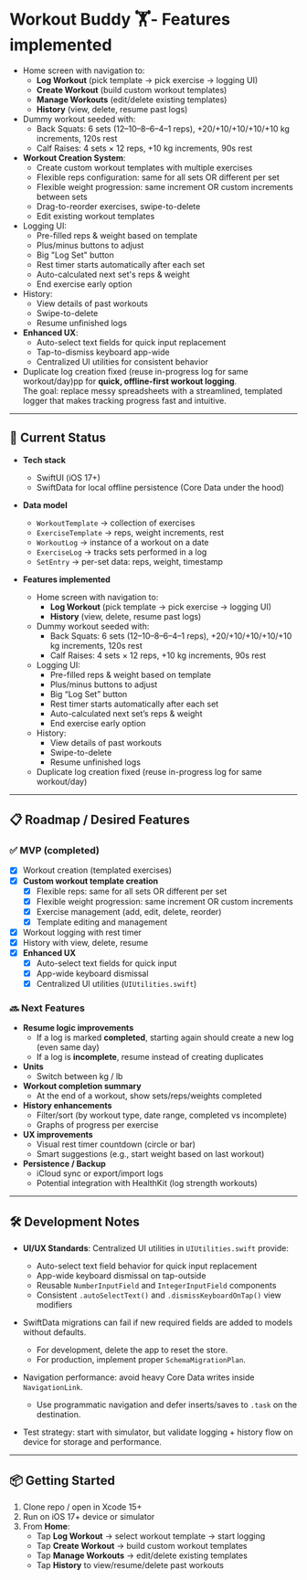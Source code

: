 # Workout Buddy 🏋️‍- **Features implemented**
  - Home screen with navigation to:
    - **Log Workout** (pick template → pick exercise → logging UI)
    - **Create Workout** (build custom workout templates)
    - **Manage Workouts** (edit/delete existing templates)
    - **History** (view, delete, resume past logs)
  - Dummy workout seeded with:
    - Back Squats: 6 sets (12–10–8–6–4–1 reps), +20/+10/+10/+10/+10 kg increments, 120s rest
    - Calf Raises: 4 sets × 12 reps, +10 kg increments, 90s rest
  - **Workout Creation System**:
    - Create custom workout templates with multiple exercises
    - Flexible reps configuration: same for all sets OR different per set
    - Flexible weight progression: same increment OR custom increments between sets
    - Drag-to-reorder exercises, swipe-to-delete
    - Edit existing workout templates
  - Logging UI:
    - Pre-filled reps & weight based on template
    - Plus/minus buttons to adjust
    - Big "Log Set" button
    - Rest timer starts automatically after each set
    - Auto-calculated next set's reps & weight
    - End exercise early option
  - History:
    - View details of past workouts
    - Swipe-to-delete
    - Resume unfinished logs
  - **Enhanced UX**:
    - Auto-select text fields for quick input replacement
    - Tap-to-dismiss keyboard app-wide
    - Centralized UI utilities for consistent behavior
  - Duplicate log creation fixed (reuse in-progress log for same workout/day)pp for **quick, offline-first workout logging**.  
The goal: replace messy spreadsheets with a streamlined, templated logger that makes tracking progress fast and intuitive.

---

## 🚀 Current Status

- **Tech stack**
  - SwiftUI (iOS 17+)
  - SwiftData for local offline persistence (Core Data under the hood)

- **Data model**
  - `WorkoutTemplate` → collection of exercises
  - `ExerciseTemplate` → reps, weight increments, rest
  - `WorkoutLog` → instance of a workout on a date
  - `ExerciseLog` → tracks sets performed in a log
  - `SetEntry` → per-set data: reps, weight, timestamp

- **Features implemented**
  - Home screen with navigation to:
    - **Log Workout** (pick template → pick exercise → logging UI)
    - **History** (view, delete, resume past logs)
  - Dummy workout seeded with:
    - Back Squats: 6 sets (12–10–8–6–4–1 reps), +20/+10/+10/+10/+10 kg increments, 120s rest
    - Calf Raises: 4 sets × 12 reps, +10 kg increments, 90s rest
  - Logging UI:
    - Pre-filled reps & weight based on template
    - Plus/minus buttons to adjust
    - Big “Log Set” button
    - Rest timer starts automatically after each set
    - Auto-calculated next set’s reps & weight
    - End exercise early option
  - History:
    - View details of past workouts
    - Swipe-to-delete
    - Resume unfinished logs
  - Duplicate log creation fixed (reuse in-progress log for same workout/day)

---

## 📋 Roadmap / Desired Features

### ✅ MVP (completed)
- [x] Workout creation (templated exercises)
- [x] **Custom workout template creation**
  - [x] Flexible reps: same for all sets OR different per set
  - [x] Flexible weight progression: same increment OR custom increments
  - [x] Exercise management (add, edit, delete, reorder)
  - [x] Template editing and management
- [x] Workout logging with rest timer
- [x] History with view, delete, resume
- [x] **Enhanced UX**
  - [x] Auto-select text fields for quick input
  - [x] App-wide keyboard dismissal
  - [x] Centralized UI utilities (`UIUtilities.swift`)

### 🔜 Next Features
- **Resume logic improvements**
  - If a log is marked **completed**, starting again should create a new log (even same day)
  - If a log is **incomplete**, resume instead of creating duplicates
- **Units**
  - Switch between kg / lb
- **Workout completion summary**
  - At the end of a workout, show sets/reps/weights completed
- **History enhancements**
  - Filter/sort (by workout type, date range, completed vs incomplete)
  - Graphs of progress per exercise
- **UX improvements**
  - Visual rest timer countdown (circle or bar)
  - Smart suggestions (e.g., start weight based on last workout)
- **Persistence / Backup**
  - iCloud sync or export/import logs
  - Potential integration with HealthKit (log strength workouts)

---

## 🛠 Development Notes

- **UI/UX Standards**: Centralized UI utilities in `UIUtilities.swift` provide:
  - Auto-select text field behavior for quick input replacement
  - App-wide keyboard dismissal on tap-outside
  - Reusable `NumberInputField` and `IntegerInputField` components
  - Consistent `.autoSelectText()` and `.dismissKeyboardOnTap()` view modifiers

- SwiftData migrations can fail if new required fields are added to models without defaults.  
  - For development, delete the app to reset the store.  
  - For production, implement proper `SchemaMigrationPlan`.

- Navigation performance: avoid heavy Core Data writes inside `NavigationLink`.  
  - Use programmatic navigation and defer inserts/saves to `.task` on the destination.

- Test strategy: start with simulator, but validate logging + history flow on device for storage and performance.

---

## 📦 Getting Started

1. Clone repo / open in Xcode 15+
2. Run on iOS 17+ device or simulator
3. From **Home**:
   - Tap **Log Workout** → select workout template → start logging
   - Tap **Create Workout** → build custom workout templates
   - Tap **Manage Workouts** → edit/delete existing templates  
   - Tap **History** to view/resume/delete past workouts
